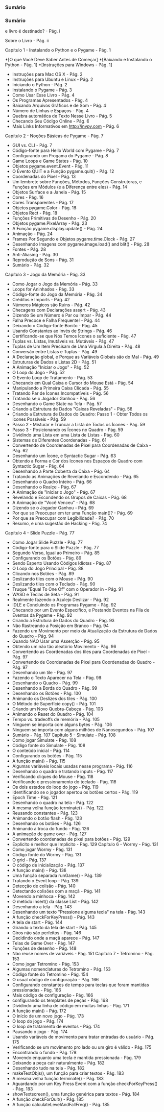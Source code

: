  ### Sumário
 ### Sumário
e livro é destinado? - Pág. i

Sobre o Livro - Pág. ii

Capítulo 1 - Instalando o Python e o Pygame - Pág. 1

*[O que Você Deve Saber Antes de Começar]
*[Baixando e Instalando o Python - Pág. 1]
*[Instruções para Windows - Pág. 1]
+ Instruções para Mac OS X - Pág. 2
+ Instruções para Ubuntu e Linux - Pág. 2
+ Iniciando o Python - Pág. 2
+ Instalando o Pygame - Pág. 3
+ Como Usar Esse Livro - Pág. 4
+ Os Programas Apresentados - Pág. 4
+ Baixando Arquivos Gráficos e de Som - Pág. 4
+ Número de Linhas e Espaços - Pág. 4
+ Quebra automática de Texto Nesse Livro - Pág. 5
+ Checando Seu Código Online - Pág. 6
+ Mais Links Informativos em http://invpy.com - Pág. 6

Capítulo 2 - Noções Básicas de Pygame - Pág. 7
+ GUI vs. CLI - Pág. 7
+ Código-fonte para Hello World com Pygame - Pág. 7
+ Configurando um Progama do Pygame - Pág. 8
+ Game Loops e Game States - Pág. 10
+ Objetos pygame.event.Event - Pág. 11
+ O Evento QUIT e a Função pygame.quit() - Pág. 12
+ Coordenadas do Pixel - Pág. 13
+ Um lembrete sobre Funções, Métodos, Funções Construtoras, e Funções em Módulos (e a Diferença entre eles) - Pág. 14
+ Objetos Surface e a Janela - Pág. 15
+ Cores - Pág. 16
+ Cores Transparentes - Pág. 17
+ Objetos pygame.Color - Pág. 18
+ Objetos Rect - Pág. 18
+ Funções Primitivas de Desenho - Pág. 20
+ Objetos pygame.PixelArray - Pág. 23
+ A Função pygame.display.update() - Pág. 24
+ Animação - Pág. 24
+ Frames Por Segundo e Objetos pygame.time.Clock - Pág. 27
+ Desenhando Imagens com pygame.image.load() and blit() - Pág. 28
+ Fontes - Pág. 28
+ Anti-Aliasing - Pág. 30
+ Reprodução de Sons - Pág. 31
+ Sumário - Pág. 32

Capítulo 3 - Jogo da Memória - Pág. 33
+ Como Jogar o Jogo da Memória - Pág. 33
+ Loops for Aninhados - Pág. 33
+ Código-fonte do Jogo da Memória - Pág. 34
+ Créditos e Imports - Pág. 42
+ Números Mágicos são Ruins - Pág. 42
+ Checagens com Declarações assert - Pág. 43
+ Dizendo Se um Número é Par ou Ímpar - Pág. 44
+ Falha Precoce e Falha Frequente! - Pág. 44
+ Deixando o Código-fonte Bonito - Pág. 45
+ Usando Constantes ao invés de Strings - Pág. 46
+ Certificando-se que Nós Temos Ícones o suficiente - Pág. 47
+ Tuplas vs. Listas, Imutáveis vs. Mutáveis - Pág. 47
+ Tuplas de Um Item Precisam de Uma Vírgula à Direita - Pág. 48
+ Conversão entre Listas e Tuplas - Pág. 49
+ A Declaração global, e Porque as Variáveis Globais são do Mal - Pág. 49
+ Estruturas de Dados e Listas 2D - Pág. 51
+ A Animação "Iniciar o Jogo" - Pág. 52
+ O Loop do Jogo - Pág. 52
+ O Evento Loop de Tratamento - Pág. 53
+ Checando em Qual Caixa o Cursor do Mouse Está - Pág. 54
+ Manipulando a Primeira Caixa Clicada - Pág. 55
+ Tratando Par de Ícones Incompatíveis - Pág. 56
+ Tratando se o Jogador Ganhou - Pág. 56
+ Desenhando o Game State na Tela - Pág. 57
+ Criando a Estrutura de Dados "Caixas Reveladas" - Pág. 58
+ Criando a Estrutura de Dados do Quadro: Passo 1 - Obter Todos os Ícones Possíveis - Pág. 59
+ Passo 2 - Misturar e Truncar a Lista de Todos os Ícones - Pág. 59
+ Passo 3 - Posicionando os Ícones no Quadro - Pág. 59
+ Dividindo uma Lista em uma Lista de Listas - Pág. 60
+ Sistemas de Diferentes Coordenadas - Pág. 61
+ Convertendo de Coordenadas de Pixel para Coordenadas de Caixa - Pág. 62
+ Desenhando um Ícone, e Syntactic Sugar - Pág. 63
+ Obtendo a Forma e Cor dos Icones nos Espaços do Quadro com Syntactic Sugar - Pág. 64
+ Desenhando a Parte Coberta da Caixa - Pág. 64
+ Tratando as Animações de Revelando e Escondendo - Pág. 65
+ Desenhando o Quadro Inteiro - Pág. 66
+ Desenhando o Realçe - Pág. 67
+ A Animação de "Iniciar o Jogo" - Pág. 67
+ Revelando e Escondendo os Grupos de Caixas - Pág. 68
+ A Animação de "Você Venceu" - Pág. 68
+ Dizendo se o Jogador Ganhou - Pág. 69
+ Por que se Preocupar em ter uma Função main()? - Pág. 69
+ Por que se Preocupar com Legibilidade? - Pág. 70
+ Resumo, e uma sugestão de Hacking - Pág. 74

Capítulo 4 - Slide Puzzle - Pág. 77
+ Como Jogar Slide Puzzle - Pág. 77
+ Código-fonte para o Slide Puzzle - Pág. 77
+ Segundo Verso, Igual ao Primeiro - Pág. 85
+ Configurando os Botões - Pág. 89
+ Sendo Esperto Usando Códigos Idiotas - Pág. 87
+ O Loop do Jogo Principal - Pág. 88
+ Clicando nos Botões - Pág. 89
+ Deslizando tiles com o Mouse - Pág. 90
+ Deslizando tiles com o Teclado - Pág. 90
+ Truque "Equal To One Of" com o Operador in - Pág. 91
+ WASD e Teclas de Seta - Pág. 91
+ Realmente fazendo o Azulejo Deslizar - Pág. 92
+ IDLE e Concluindo os Programas Pygame - Pág. 92
+ Checando por um Evento Específico, e Postando Eventos na Fila de Eventos da Pygame - Pág. 92
+ Criando a Estrutura de Dados do Quadro - Pág. 93
+ Não Rastreando a Posição em Branco - Pág. 94
+ Fazendo um Movimento por meio da Atualização da Estrutura de Dados do Quadro - Pág. 94
+ Quando NÃO Usar uma Asserção - Pág. 95
+ Obtendo um não tão aleatório Movimento - Pág. 96
+ Convertendo as Coordenadas dos tiles para Coordenadas de Pixel - Pág. 97
+ Convertendo de Coordenadas de Pixel para Coordenadas do Quadro - Pág. 97
+ Desenhando um tile - Pág. 97
+ Fazendo o Texto Aparecer na Tela - Pág. 98
+ Desenhando o Quadro - Pág. 99
+ Desenhando a Borda do Quadro - Pág. 99
+ Desenhando os Botões - Pág. 100
+ Animando os Deslizes dos tiles - Pág. 100
+ O Método de Superfície copy() - Pág. 101
+ Criando um Novo Quebra-Cabeça - Pág. 103
+ Animando o Reset do Quadro - Pág. 104
+ Tempo vs. tradeoffs de memória - Pág. 105
+ Ninguem se importa com alguns bytes - Pág. 106
+ Ninguem se importa com alguns milhões de Nanosegundos - Pág. 107
+ Sumário - Pág. 107
Capítulo 5 - Simulate - Pág. 108 
+ Como jogar Simulate  - Pág. 108
+ Código fonte do Simulate  - Pág. 108
+ O conteúdo inicial - Pág. 114
+ Configurando os botões - Pág. 115
+ A função main() - Pág. 115
+ Algumas variáveis locais usadas nesse programa - Pág. 116
+ Desenhando o quadro e tratando inputs - Pág. 117
+ Verificando cliques do Mouse - Pág. 118
+ Verificando o pressionamento do teclado - Pág. 118
+ Os dois estados do loop do jogo - Pág. 119
+ Identificando se o jogador apertou os botões certos - Pág. 119
+ Epoch Time - Pág. 121
+ Desenhando o quadro na tela - Pág. 122
+ A mesma velha função terminate() - Pág. 122
+ Reusando constantes - Pág. 123
+ Animando o botão flash - Pág. 123
+ Desenhando os botões - Pág. 126
+ Animando a troca do fundo - Pág. 126
+ A animação de game over - Pág. 127
+ Convertendo coordenadas de pixel para botões - Pág. 129
+ Explícito é melhor que Implícito - Pág. 129
Capítulo 6 - Wormy - Pág. 131
+ Como jogar Wormy - Pág. 131
+ Código fonte do Wormy - Pág. 131
+ O grid - Pág. 137
+ O código de inicialização - Pág. 137
+ A função main() - Pág. 138
+ Uma função separada runGame() - Pág. 139
+ Tratando o Event loop - Pág. 139
+ Detecção de colisão - Pág. 140
+ Detectando colisões com a maçã - Pág. 141
+ Movendo a minhoca - Pág. 142
+ O metódo insert() da classe List - Pág. 142
+ Desenhando a tela - Pág. 143
+ Desenhando um texto "Pressione alguma tecla" na tela - Pág. 143
+ A função checkForKeyPress() - Pág. 143
+ A tela de start - Pág. 144
+ Girando o texto da tela de start - Pág. 145
+ Giros não são perfeitos - Pág. 146
+ Decidindo onde a maçã aparece - Pág. 147
+ Telas de Game Over - Pág. 147
+ Funções de desenho - Pág. 148
+ Não reuse nomes de variáveis - Pág. 151
Capítulo 7 - Tetromino - Pág. 153
+ Como jogar Tetromino - Pág. 153
+ Algumas nomenclaturas do Tetromino - Pág. 153
+ Código fonte do Tetromino - Pág. 154
+ O usual código de configuração - Pág. 166
+ Configurando constantes de tempo para teclas que foram mantidas pressionadas - Pág. 166
+ Mais código de configuração - Pág. 166
+ configurando os templates de peças - Pág. 168
+ Dividindo uma linha de código em muitas linhas - Pág. 171
+ A função main() - Pág. 172
+ O início de um novo jogo - Pág. 173
+ O loop do jogo - Pág. 174
+ O loop de tratamento de eventos - Pág. 174
+ Pausando o jogo - Pág. 174
+ Usando variáveis de movimento para tratar entradas do usuário - Pág. 175
+ Verificando se um movimento pro lado ou um giro é válido - Pág. 175
+ Encontrando o fundo - Pág. 178
+ Movendo enquanto uma tecla é mantida pressionada - Pág. 179 
+ Deixando a peça cair naturalmente - Pág. 182
+ Desenhando tudo na tela - Pág. 182
+ makeTextObjs(), um função para criar textos - Pág. 183
+ A mesma velha função terminate() - Pág. 183
+ Aguardando por um Key Press Event com a função checkForKeyPress() - Pág. 183
+ showTextscreen(), uma função genérica para textos - Pág. 184
+ A função checkForQuit() - Pág. 185
+ A função calculateLevelAndFallFreq() - Pág. 185

